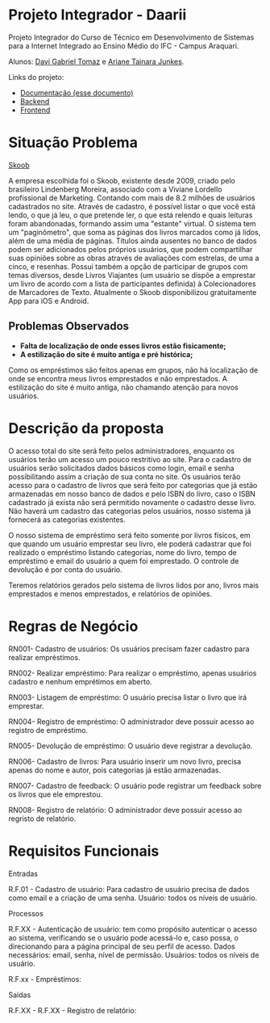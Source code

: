 # Projeto Integrador - Daarii

Projeto Integrador do Curso de Técnico em Desenvolvimento de Sistemas para a Internet Integrado ao Ensino Médio do IFC - Campus Araquari.

Alunos: [Davi Gabriel Tomaz](https://github.com/davigtomaz) e [Ariane Tainara Junkes](https://github.com/ArianeJunkes).

Links do projeto:

-   [Documentação (esse documento)](github.com/marcoandre/pi-modelo)
-   [Backend](github.com/marcoandre/pi-backend)
-   [Frontend](github.com/marcoandre/pi-frontend)

# Situação Problema

[Skoob](http://www.skoob.com.br/)
    
A empresa escolhida foi o Skoob, existente desde 2009, criado pelo brasileiro Lindenberg Moreira, associado com a Viviane Lordello profissional de Marketing. Contando com mais de 8.2 milhões de usuários cadastrados no site. Através de cadastro, é possível listar o que você está lendo, o que já leu, o que pretende ler, o que está relendo e quais leituras foram abandonadas, formando assim uma "estante" virtual. O sistema tem um "paginômetro", que soma as páginas dos livros marcados como já lidos, além de uma média de páginas. Títulos ainda ausentes no banco de dados podem ser adicionados pelos próprios usuários, que podem compartilhar suas opiniões sobre as obras através de avaliações com estrelas, de uma a cinco, e resenhas. Possui também a opção de participar de grupos com temas diversos, desde Livros Viajantes (um usuário se dispõe a emprestar um livro de acordo com a lista de participantes definida) à Colecionadores de Marcadores de Texto. Atualmente o Skoob disponibilizou gratuitamente App para iOS e Android.



## Problemas Observados 

* **Falta de localização de onde esses livros estão fisicamente;**
* **A estilização do site é muito antiga e pré histórica;**

Como os empréstimos são feitos apenas em grupos, não há localização de onde se encontra meus livros emprestados e não emprestados.
A estilização do site é muito antiga, não chamando atenção para novos usuários. 




# Descrição da proposta

O acesso total do site será feito pelos administradores, enquanto os usuários terão um acesso um pouco restritivo ao site. Para o cadastro de usuários serão solicitados dados básicos como login, email e senha possibilitando assim a criação de sua conta no site. Os usuários terão acesso para o cadastro de livros que será feito por categorias que já estão armazenadas em nosso banco de dados e pelo ISBN do livro, caso o ISBN cadastrado já exista não será permitido novamente o cadastro desse livro. Não haverá um cadastro das categorias pelos usuários, nosso sistema já fornecerá as categorias existentes.

O nosso sistema de empréstimo será feito somente por livros físicos, em que quando um usuário emprestar seu livro, ele poderá cadastrar que foi realizado o empréstimo listando categorias, nome do livro, tempo de empréstimo e email do usuário a quem foi emprestado. O controle de devolução é por conta do usuário. 

Teremos relatórios gerados pelo sistema de livros lidos por ano, livros mais emprestados e menos emprestados, e relatórios de opiniões.


# Regras de Negócio

RN001- Cadastro de usuários: Os usuários precisam fazer cadastro para realizar empréstimos.

RN002- Realizar empréstimo: Para realizar o empréstimo, apenas usuários cadastro e nenhum emprétimos em aberto.

RN003- Listagem de empréstimo: O usuário precisa listar o livro que irá emprestar.

RN004- Registro de empréstimo: O administrador deve possuir acesso ao registro de empréstimo.

RN005- Devolução de empréstimo: O usuário deve registrar a devolução.

RN006- Cadastro de livros: Para usuário inserir um novo livro, precisa apenas do nome e autor, pois categorias já estão armazenadas. 

RN007- Cadastro de feedback: O usuário pode registrar um feedback sobre os livros que ele emprestou.

RN008- Registro de relatório: O administrador deve possuir acesso ao regristo de relatório.

# Requisitos Funcionais 

Entradas

R.F.01 - Cadastro de usuário: Para cadastro de usuário precisa de dados como email e a criação de uma senha. Usuário: todos os níveis de usuário.


Processos

R.F.XX - Autenticação de usuário: tem como propósito autenticar o acesso ao sistema, verificando se o usuário pode acessá-lo e, caso possa, o direcionando para a página principal de seu perfil de acesso.
Dados necessários: email, senha, nível de permissão.
Usuários: todos os níveis de usuário.

R.F.xx - Empréstimos:


Saídas

R.F.XX - 
R.F.XX - Registro de relatório: